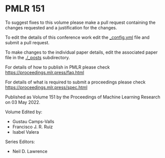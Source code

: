 # PMLR 151

To suggest fixes to this volume please make a pull request containing the changes requested and a justification for the changes.

To edit the details of this conference work edit the [_config.yml](./_config.yml) file and submit a pull request.

To make changes to the individual paper details, edit the associated paper file in the [./_posts](./_posts) subdirectory.

For details of how to publish in PMLR please check https://proceedings.mlr.press/faq.html

For details of what is required to submit a proceedings please check https://proceedings.mlr.press/spec.html



Published as Volume 151 by the Proceedings of Machine Learning Research on 03 May 2022.

Volume Edited by:
  * Gustau Camps-Valls
  * Francisco J. R. Ruiz
  * Isabel Valera

Series Editors:
  * Neil D. Lawrence
